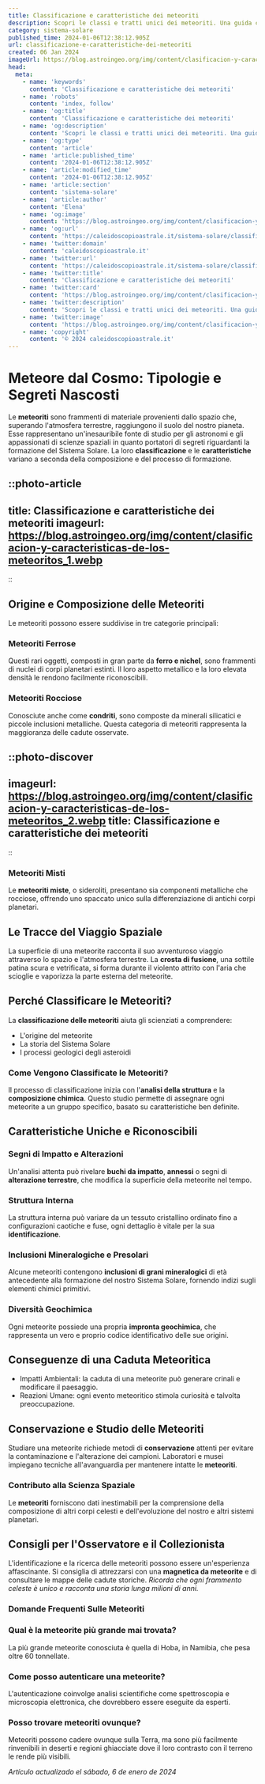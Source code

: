 ```yaml
---
title: Classificazione e caratteristiche dei meteoriti
description: Scopri le classi e tratti unici dei meteoriti. Una guida completa per identificare le meteoriti e capirne lorigine celeste.
category: sistema-solare
published_time: 2024-01-06T12:38:12.905Z
url: classificazione-e-caratteristiche-dei-meteoriti
created: 06 Jan 2024
imageUrl: https://blog.astroingeo.org/img/content/clasificacion-y-caracteristicas-de-los-meteoritos_1.webp
head:
  meta:
    - name: 'keywords'
      content: 'Classificazione e caratteristiche dei meteoriti'
    - name: 'robots'
      content: 'index, follow'
    - name: 'og:title'
      content: 'Classificazione e caratteristiche dei meteoriti'
    - name: 'og:description'
      content: 'Scopri le classi e tratti unici dei meteoriti. Una guida completa per identificare le meteoriti e capirne lorigine celeste.'
    - name: 'og:type'
      content: 'article'
    - name: 'article:published_time'
      content: '2024-01-06T12:38:12.905Z'
    - name: 'article:modified_time'
      content: '2024-01-06T12:38:12.905Z'
    - name: 'article:section'
      content: 'sistema-solare'
    - name: 'article:author'
      content: 'Elena'
    - name: 'og:image'
      content: 'https://blog.astroingeo.org/img/content/clasificacion-y-caracteristicas-de-los-meteoritos_1.webp'
    - name: 'og:url'
      content: 'https://caleidoscopioastrale.it/sistema-solare/classificazione-e-caratteristiche-dei-meteoriti'
    - name: 'twitter:domain'
      content: 'caleidoscopioastrale.it'
    - name: 'twitter:url'
      content: 'https://caleidoscopioastrale.it/sistema-solare/classificazione-e-caratteristiche-dei-meteoriti'
    - name: 'twitter:title'
      content: 'Classificazione e caratteristiche dei meteoriti'
    - name: 'twitter:card'
      content: 'https://blog.astroingeo.org/img/content/clasificacion-y-caracteristicas-de-los-meteoritos_1.webp'
    - name: 'twitter:description'
      content: 'Scopri le classi e tratti unici dei meteoriti. Una guida completa per identificare le meteoriti e capirne lorigine celeste.'
    - name: 'twitter:image'
      content: 'https://blog.astroingeo.org/img/content/clasificacion-y-caracteristicas-de-los-meteoritos_1.webp'
    - name: 'copyright'
      content: '© 2024 caleidoscopioastrale.it'
---
```

# Meteore dal Cosmo: Tipologie e Segreti Nascosti

Le **meteoriti** sono frammenti di materiale provenienti dallo spazio che, superando l'atmosfera terrestre, raggiungono il suolo del nostro pianeta. Esse rappresentano un'inesauribile fonte di studio per gli astronomi e gli appassionati di scienze spaziali in quanto portatori di segreti riguardanti la formazione del Sistema Solare. La loro **classificazione** e le **caratteristiche** variano a seconda della composizione e del processo di formazione.

::photo-article
---
title: Classificazione e caratteristiche dei meteoriti
imageurl: https://blog.astroingeo.org/img/content/clasificacion-y-caracteristicas-de-los-meteoritos_1.webp
---
::

## Origine e Composizione delle Meteoriti

Le meteoriti possono essere suddivise in tre categorie principali:

### Meteoriti Ferrose
Questi rari oggetti, composti in gran parte da **ferro e nichel**, sono frammenti di nuclei di corpi planetari estinti. Il loro aspetto metallico e la loro elevata densità le rendono facilmente riconoscibili.

### Meteoriti Rocciose
Conosciute anche come **condriti**, sono composte da minerali silicatici e piccole inclusioni metalliche. Questa categoria di meteoriti rappresenta la maggioranza delle cadute osservate.

::photo-discover
---
imageurl: https://blog.astroingeo.org/img/content/clasificacion-y-caracteristicas-de-los-meteoritos_2.webp
title: Classificazione e caratteristiche dei meteoriti
---
::

### Meteoriti Misti
Le **meteoriti miste**, o sideroliti, presentano sia componenti metalliche che rocciose, offrendo uno spaccato unico sulla differenziazione di antichi corpi planetari.

## Le Tracce del Viaggio Spaziale

La superficie di una meteorite racconta il suo avventuroso viaggio attraverso lo spazio e l'atmosfera terrestre. La **crosta di fusione**, una sottile patina scura e vetrificata, si forma durante il violento attrito con l'aria che scioglie e vaporizza la parte esterna del meteorite.

## Perché Classificare le Meteoriti?

La **classificazione delle meteoriti** aiuta gli scienziati a comprendere:

- L'origine del meteorite
- La storia del Sistema Solare
- I processi geologici degli asteroidi

### Come Vengono Classificate le Meteoriti?
Il processo di classificazione inizia con l'**analisi della struttura** e la **composizione chimica**. Questo studio permette di assegnare ogni meteorite a un gruppo specifico, basato su caratteristiche ben definite.

## Caratteristiche Uniche e Riconoscibili

### Segni di Impatto e Alterazioni
Un'analisi attenta può rivelare **buchi da impatto**, **annessi** o segni di **alterazione terrestre**, che modifica la superficie della meteorite nel tempo.

### Struttura Interna
La struttura interna può variare da un tessuto cristallino ordinato fino a configurazioni caotiche e fuse, ogni dettaglio è vitale per la sua **identificazione**.

### Inclusioni Mineralogiche e Presolari
Alcune meteoriti contengono **inclusioni di grani mineralogici** di età antecedente alla formazione del nostro Sistema Solare, fornendo indizi sugli elementi chimici primitivi.

### Diversità Geochimica
Ogni meteorite possiede una propria **impronta geochimica**, che rappresenta un vero e proprio codice identificativo delle sue origini.

## Conseguenze di una Caduta Meteoritica

- Impatti Ambientali: la caduta di una meteorite può generare crinali e modificare il paesaggio.
- Reazioni Umane: ogni evento meteoritico stimola curiosità e talvolta preoccupazione.

## Conservazione e Studio delle Meteoriti

Studiare una meteorite richiede metodi di **conservazione** attenti per evitare la contaminazione e l'alterazione dei campioni. Laboratori e musei impiegano tecniche all'avanguardia per mantenere intatte le **meteoriti**.

### Contributo alla Scienza Spaziale
Le **meteoriti** forniscono dati inestimabili per la comprensione della composizione di altri corpi celesti e dell'evoluzione del nostro e altri sistemi planetari.

## Consigli per l'Osservatore e il Collezionista

L'identificazione e la ricerca delle meteoriti possono essere un'esperienza affascinante. Si consiglia di attrezzarsi con una **magnetica da meteorite** e di consultare le mappe delle cadute storiche. *Ricorda che ogni frammento celeste è unico e racconta una storia lunga milioni di anni.*

### Domande Frequenti Sulle Meteoriti

### Qual è la meteorite più grande mai trovata?
La più grande meteorite conosciuta è quella di Hoba, in Namibia, che pesa oltre 60 tonnellate.

### Come posso autenticare una meteorite?
L'autenticazione coinvolge analisi scientifiche come spettroscopia e microscopia elettronica, che dovrebbero essere eseguite da esperti.

### Posso trovare meteoriti ovunque?
Meteoriti possono cadere ovunque sulla Terra, ma sono più facilmente rinvenibili in deserti e regioni ghiacciate dove il loro contrasto con il terreno le rende più visibili.

_Artículo actualizado el sábado, 6 de enero de 2024_
